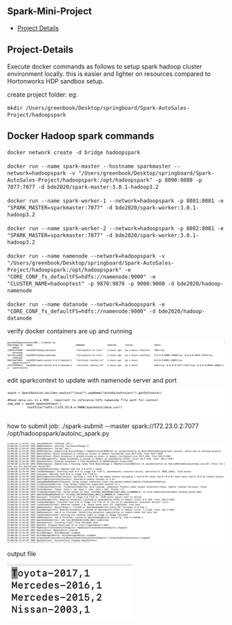 ## Spark-Mini-Project
* [Project Details](#Project-Details)

## Project-Details

Execute docker commands as follows to setup spark hadoop cluster environment locally. this is easier and lighter on resources compared to Hortonworks HDP sandbox setup.

create project folder:
eg: 
```
mkdir /Users/greenbook/Desktop/springboard/Spark-AutoSales-Project/hadoopspark
```


Docker Hadoop spark commands 
--------------------------------------------------------

```
docker network create -d bridge hadoopspark

docker run --name spark-master --hostname sparkmaster --network=hadoopspark -v "/Users/greenbook/Desktop/springboard/Spark-AutoSales-Project/hadoopspark:/opt/hadoopspark" -p 8090:8080 -p 7077:7077 -d bde2020/spark-master:3.0.1-hadoop3.2

docker run --name spark-worker-1 --network=hadoopspark -p 8081:8081 -e "SPARK_MASTER=sparkmaster:7077" -d bde2020/spark-worker:3.0.1-hadoop3.2

docker run --name spark-worker-2 --network=hadoopspark -p 8082:8081 -e "SPARK_MASTER=sparkmaster:7077" -d bde2020/spark-worker:3.0.1-hadoop3.2

docker run --name namenode --network=hadoopspark -v "/Users/greenbook/Desktop/springboard/Spark-AutoSales-Project/hadoopspark:/opt/hadoopspark" -e "CORE_CONF_fs_defaultFS=hdfs://namenode:9000" -e "CLUSTER_NAME=hadooptest" -p 9870:9870 -p 9000:9000 -d bde2020/hadoop-namenode

docker run --name datanode --network=hadoopspark -e "CORE_CONF_fs_defaultFS=hdfs://namenode:9000" -d bde2020/hadoop-datanode

```

verify docker containers are up and running 

![Alt text](/images/container-status.png?raw=true "screenshot")


edit sparkcontext to update with namenode server and port

![Alt text](/images/namenode.png?raw=true "screenshot")

how to submit job:
./spark-submit --master spark://172.23.0.2:7077 /opt/hadoopspark/autoinc_spark.py

![Alt text](/images/running-job.png?raw=true "screenshot")

output file 

![Alt text](/images/output.png?raw=true "screenshot")